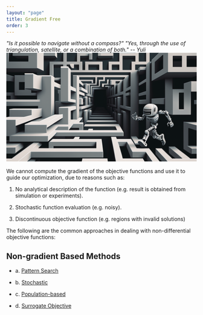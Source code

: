 ```yaml
---
layout: "page"
title: Gradient Free
order: 3
---
```


_"Is it possible to navigate without a compass?"_ 
_"Yes, through the use of triangulation, satellite, or a combination of both." -- Yuli_
![evolution](/assets/images/robot_maze.png)

We cannot compute the gradient of the objective functions and use it to guide our optimization, due to reasons such as:

1.	No analytical description of the function (e.g. result is obtained from simulation or experiments).

2.	Stochastic function evaluation (e.g. noisy).  

3.	Discontinuous objective function (e.g. regions with invalid solutions)

The following are the common approaches in dealing with non-differential objective functions:

## Non-gradient Based Methods
- a. [Pattern Search](/topics/3.1-pattern.html)

- b. [Stochastic](/topics/3.2-stochastic.html)
    
- c. [Population-based](/topics/3.3-population.html)

- d. [Surrogate Objective](/topics/3.4-surrogate.html)

